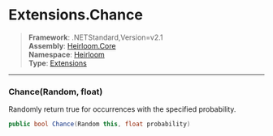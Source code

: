 # Extensions.Chance

> **Framework**: .NETStandard,Version=v2.1  
> **Assembly**: [Heirloom.Core][0]  
> **Namespace**: [Heirloom][0]  
> **Type**: [Extensions][1]  

--------------------------------------------------------------------------------

### Chance(Random, float)

Randomly return true for occurrences with the specified probability.

```cs
public bool Chance(Random this, float probability)
```

[0]: ../Heirloom.Core.md
[1]: Heirloom.Extensions.md

